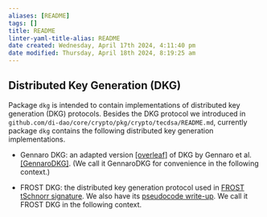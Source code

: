```yaml
---
aliases: [README]
tags: []
title: README
linter-yaml-title-alias: README
date created: Wednesday, April 17th 2024, 4:11:40 pm
date modified: Thursday, April 18th 2024, 8:19:25 am
---
```


## Distributed Key Generation (DKG)

Package `dkg` is intended to contain implementations of distributed key generation (DKG) protocols.
Besides the DKG protocol we introduced in `github.com/di-dao/core/crypto/pkg/crypto/tecdsa/README.md`, currently
package `dkg` contains the following distributed key generation implementations.

-   Gennaro DKG: an adapted version [[overleaf]](https://www.overleaf.com/project/60915c0df1d6917f5cde6657) of
    DKG by Gennaro et al. [[GennaroDKG]](https://link.springer.com/content/pdf/10.1007/s00145-006-0347-3.pdf). (We call it
    GennaroDKG for convenience in the following context.)

-   FROST DKG: the distributed key generation protocol used in [FROST tSchnorr signature](https://tools.ietf.org/pdf/draft-komlo-frost-00.pdf). We also
    have its [pseudocode write-up](https://www.overleaf.com/read/nvmyjwsnbrwj). We call it FROST DKG in the following context.
